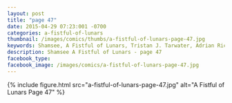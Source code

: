 ```yaml
---
layout: post
title: "page 47"
date: 2015-04-29 07:23:001 -0700
categories: a-fistful-of-lunars
thumbnail: /images/comics/thumbs/a-fistful-of-lunars-page-47.jpg
keywords: Shamsee, A Fistful of Lunars, Tristan J. Tarwater, Adrian Ricker
description: Shamsee A Fistful of Lunars - page 47
facebook_type: 
facebook_image: /images/comics/a-fistful-of-lunars-page-47.jpg
---
```

{% include figure.html src="a-fistful-of-lunars-page-47.jpg" alt="A Fistful of Lunars Page 47" %}